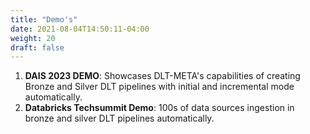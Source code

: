 ```yaml
---
title: "Demo's"
date: 2021-08-04T14:50:11-04:00
weight: 20
draft: false
---
```


 1. **DAIS 2023 DEMO**: Showcases DLT-META's capabilities of creating Bronze and Silver DLT pipelines with initial and incremental mode automatically.
 2. **Databricks Techsummit Demo**: 100s of data sources ingestion in bronze and silver DLT pipelines automatically.
